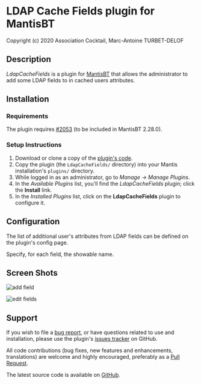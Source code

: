 # LDAP Cache Fields plugin for MantisBT

Copyright (c) 2020 Association Cocktail, Marc-Antoine TURBET-DELOF

## Description

_LdapCacheFields_ is a plugin for [MantisBT](http://mantisbt.org) that 
allows the administrator to add some LDAP fields to in cached users attributes.


## Installation

### Requirements

The plugin requires [#2053](https://github.com/mantisbt/mantisbt/pull/2053) (to be included in MantisBT 2.28.0).

### Setup Instructions

1. Download or clone a copy of the 
   [plugin's code](https://github.com/mantisbt-plugins/LdapCacheFields).
2. Copy the plugin (the `LdapCacheFields/` directory) into your Mantis
   installation's `plugins/` directory.
3. While logged in as an administrator, go to *Manage → Manage Plugins*.
4. In the *Available Plugins* list, you'll find the *LdapCacheFields* plugin;
   click the **Install** link.
5. In the *Installed Plugins* list, click on the **LdapCacheFields** plugin to configure it.

## Configuration

The list of additional user's attributes from LDAP fields can be defined on the plugin's config page.

Specify, for each field, the showable name.

## Screen Shots

![add field](screenshots/add_field.png "To add new field")

![edit fields](screenshots/edit_fields.png "To edit existing fields")

## Support

If you wish to file a
[bug report](https://github.com/mantisbt-plugins/LdapCacheFields/issues/new),
or have questions related to use and installation, please use the plugin's
[issues tracker](https://github.com/mantisbt-plugins/LdapCacheFields/issues)
on GitHub.

All code contributions (bug fixes, new features and enhancements, translations) 
are welcome and highly encouraged, preferably as a
[Pull Request](https://github.com/mantisbt-plugins/LdapCacheFields/compare).

The latest source code is available on
[GitHub](https://github.com/mantisbt-plugins/LdapCacheFields).
